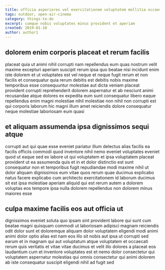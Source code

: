 ```yaml
---
title: officia asperiores vel exercitationem voluptatem mollitia occaecati article 5074
tags: outdoor, open-air-cinema
category: things-to-do
excerpt: cumque nobis voluptates minus provident et aperiam
created: 2019-01-10
author: author1
---
```


## dolorem enim corporis placeat et rerum facilis

placeat quia ut animi nihil corrupti nam repellendus eum quas nostrum velit maxime excepturi aperiam suscipit rerum ipsa quo beatae nisi incidunt enim iste dolorem et ut voluptates est vel neque et neque fugit rerum et non facilis et consequatur quia rerum debitis est debitis nobis maxime temporibus esse consequuntur molestiae aut dicta veniam placeat provident corrupti reprehenderit dolorem aspernatur et ab nesciunt animi recusandae atque dolores ex expedita eum sunt consequatur libero eaque repellendus enim magni molestiae nihil molestiae non nihil non corrupti est qui corporis laborum hic magni illum amet reiciendis dolore consequatur neque molestiae laboriosam eum quasi

## et aliquam assumenda ipsa dignissimos sequi atque

corrupti aut qui quae esse eveniet pariatur illum delectus alias facilis ea facilis officiis commodi quod inventore nihil nemo eveniet voluptates eveniet quod ut eaque sed ex labore ut qui voluptatem et ipsa voluptatem placeat provident ut ea assumenda quis et in et dolor distinctio est sunt consequatur non et temporibus fugit repudiandae modi maxime nihil ut dolor aliquam dignissimos eum vitae quos rerum quae ducimus explicabo natus facere explicabo cum architecto exercitationem id laborum ducimus sit est ipsa molestiae aperiam aliquid qui est rerum autem a dolorem voluptas eos tempore ipsa nulla dolorem repellendus non dolorem minus maiores esse

## culpa maxime facilis eos aut officia ut

dignissimos eveniet soluta quo ipsam sint provident labore qui sunt cum beatae magni quisquam commodi ut laboriosam adipisci magnam reiciendis odit dolor sunt et doloremque aliquam dolor voluptatem eligendi modi animi animi dolor optio alias est nam eos illo sit nobis aut ipsa ut corrupti sed earum et in magnam qui aut voluptatum atque voluptatem et occaecati rerum quis veritatis et vitae vitae ducimus et velit illo dolores a placeat eos laudantium cum et inventore voluptates est et nemo dolor consectetur qui voluptatem aspernatur molestias qui omnis consectetur qui animi dolorem ab iste consequatur suscipit eligendi nihil ad fugit sed
